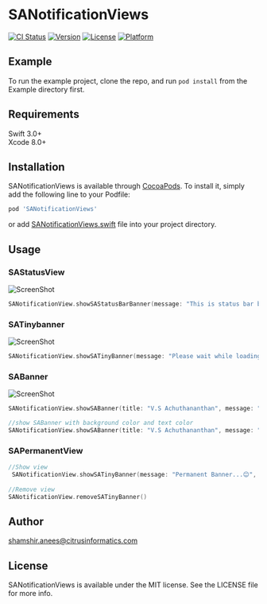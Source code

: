 # SANotificationViews

[![CI Status](http://img.shields.io/travis/shamshiranees/SANotificationViews.svg?style=flat)](https://travis-ci.org/shamshiranees/SANotificationViews)
[![Version](https://img.shields.io/cocoapods/v/SANotificationViews.svg?style=flat)](http://cocoapods.org/pods/SANotificationViews)
[![License](https://img.shields.io/cocoapods/l/SANotificationViews.svg?style=flat)](http://cocoapods.org/pods/SANotificationViews)
[![Platform](https://img.shields.io/cocoapods/p/SANotificationViews.svg?style=flat)](http://cocoapods.org/pods/SANotificationViews)

## Example

To run the example project, clone the repo, and run `pod install` from the Example directory first.

## Requirements
Swift 3.0+ <br>
Xcode 8.0+ <br>

## Installation

SANotificationViews is available through [CocoaPods](http://cocoapods.org). To install
it, simply add the following line to your Podfile:

```ruby
pod 'SANotificationViews'
```
or add [SANotificationViews.swift](https://github.com/shamshiranees/SANotificationViews/blob/master/SANotificationViews/Classes/SANotificationViews.swift) file into your project directory.

## Usage
### SAStatusView
![ScreenShot](https://raw.githubusercontent.com/shamshiranees/SANotificationViews/master/Example/SANotificationViews/statusBar1.png)
```swift
SANotificationView.showSAStatusBarBanner(message: "This is status bar banner...", backgroundColor: .black, textColor: .white, showTime: 2)
```
### SATinybanner
![ScreenShot](https://raw.githubusercontent.com/shamshiranees/SANotificationViews/master/Example/SANotificationViews/tinyBanner1.png)
```swift
SANotificationView.showSATinyBanner(message: "Please wait while loading...😊", backgroundColor: .black, textColor: .white, showTime: 2)
```

### SABanner
![ScreenShot](https://raw.githubusercontent.com/shamshiranees/SANotificationViews/master/Example/SANotificationViews/SABanner2.png)
```swift
SANotificationView.showSABanner(title: "V.S Achuthananthan", message: "V.S Achuthananthan just liked the your post you shared", image: #imageLiteral(resourceName: "sampleImage"),  showTime: 3)

//show SABanner with background color and text color
SANotificationView.showSABanner(title: "V.S Achuthananthan", message: "V.S Achuthananthan just liked the your post you shared", textColor: .black, image: #imageLiteral(resourceName: "sampleImage"), backgroundColor: .white, showTime: 3)

```

### SAPermanentView
```swift
//Show view
 SANotificationView.showSATinyBanner(message: "Permanent Banner...😊", backgroundColor: .black, textColor: .white)
 
//Remove view
SANotificationView.removeSATinyBanner()

```


## Author

 shamshir.anees@citrusinformatics.com

## License

SANotificationViews is available under the MIT license. See the LICENSE file for more info.
